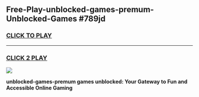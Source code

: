 
## Free-Play-unblocked-games-premum-Unblocked-Games #789jd
<h3>
<a href="https://news.freeplayer.one?title=unblocked-games-premum&ref=8M">CLICK TO PLAY</a></h3>
<hr>

<h3>
<a href="https://news.freeplayer.one?title=unblocked-games-premum&ref=8M">CLICK 2 PLAY</a>
  
</h3>

<a href="https://news.freeplayer.one?title=unblocked-games-premum&ref=8M"><img src="https://clearcache.store/games.png"></a>


**unblocked-games-premum games unblocked: Your Gateway to Fun and Accessible Online Gaming**
